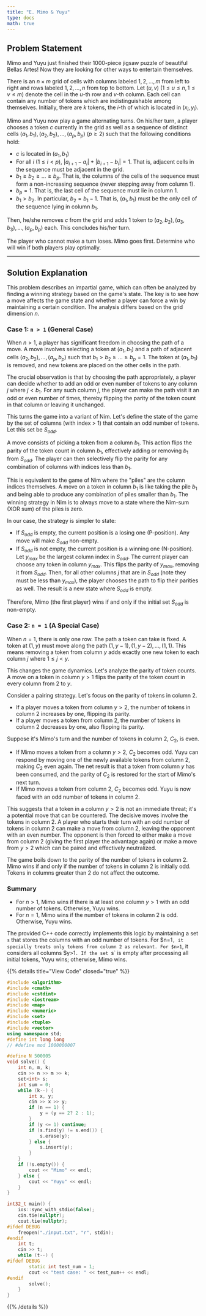 ```yaml
---
title: "E. Mimo & Yuyu"
type: docs
math: true
---
```


## Problem Statement

Mimo and Yuyu just finished their 1000-piece jigsaw puzzle of beautiful Bellas Artes! Now they are looking for other ways to entertain themselves.

There is an $n \times m$ grid of cells with columns labeled $1, 2, \dots, m$ from left to right and rows labeled $1, 2, \dots, n$ from top to bottom. Let $(u, v)$ ($1 \le u \le n, 1 \le v \le m$) denote the cell in the $u$-th row and $v$-th column. Each cell can contain any number of tokens which are indistinguishable among themselves. Initially, there are $k$ tokens, the $i$-th of which is located in $(x_i, y_i)$.

Mimo and Yuyu now play a game alternating turns. On his/her turn, a player chooses a token $c$ currently in the grid as well as a sequence of distinct cells $(a_1, b_1), (a_2, b_2), \dots, (a_p, b_p)$ ($p \ge 2$) such that the following conditions hold:

*   $c$ is located in $(a_1, b_1)$
*   For all $i$ ($1 \le i < p$), $|a_{i+1} - a_i| + |b_{i+1} - b_i| = 1$. That is, adjacent cells in the sequence must be adjacent in the grid.
*   $b_1 \ge b_2 \ge \dots \ge b_p$. That is, the columns of the cells of the sequence must form a non-increasing sequence (never stepping away from column 1).
*   $b_p = 1$. That is, the last cell of the sequence must lie in column 1.
*   $b_1 > b_2$. In particular, $b_2 = b_1 - 1$. That is, $(a_1, b_1)$ must be the only cell of the sequence lying in column $b_1$.

Then, he/she removes $c$ from the grid and adds 1 token to $(a_2, b_2), (a_3, b_3), \dots, (a_p, b_p)$ each. This concludes his/her turn.

The player who cannot make a turn loses. Mimo goes first. Determine who will win if both players play optimally.

---

## Solution Explanation

This problem describes an impartial game, which can often be analyzed by finding a winning strategy based on the game's state. The key is to see how a move affects the game state and whether a player can force a win by maintaining a certain condition. The analysis differs based on the grid dimension $n$.

### Case 1: `n > 1` (General Case)

When $n > 1$, a player has significant freedom in choosing the path of a move. A move involves selecting a token at $(a_1, b_1)$ and a path of adjacent cells $(a_2, b_2), \dots, (a_p, b_p)$ such that $b_1 > b_2 \ge \dots \ge b_p = 1$. The token at $(a_1, b_1)$ is removed, and new tokens are placed on the other cells in the path.

The crucial observation is that by choosing the path appropriately, a player can decide whether to add an odd or even number of tokens to any column $j$ where $j < b_1$. For any such column $j$, the player can make the path visit it an odd or even number of times, thereby flipping the parity of the token count in that column or leaving it unchanged.

This turns the game into a variant of Nim. Let's define the state of the game by the set of columns (with index > 1) that contain an odd number of tokens. Let this set be $S_{odd}$.

A move consists of picking a token from a column $b_1$. This action flips the parity of the token count in column $b_1$, effectively adding or removing $b_1$ from $S_{odd}$. The player can then selectively flip the parity for any combination of columns with indices less than $b_1$.

This is equivalent to the game of Nim where the "piles" are the column indices themselves. A move on a token in column $b_1$ is like taking the pile $b_1$ and being able to produce any combination of piles smaller than $b_1$. The winning strategy in Nim is to always move to a state where the Nim-sum (XOR sum) of the piles is zero.

In our case, the strategy is simpler to state:
- If $S_{odd}$ is empty, the current position is a losing one (P-position). Any move will make $S_{odd}$ non-empty.
- If $S_{odd}$ is not empty, the current position is a winning one (N-position). Let $y_{max}$ be the largest column index in $S_{odd}$. The current player can choose any token in column $y_{max}$. This flips the parity of $y_{max}$, removing it from $S_{odd}$. Then, for all other columns $j$ that are in $S_{odd}$ (note they must be less than $y_{max}$), the player chooses the path to flip their parities as well. The result is a new state where $S_{odd}$ is empty.

Therefore, Mimo (the first player) wins if and only if the initial set $S_{odd}$ is non-empty.

### Case 2: `n = 1` (A Special Case)

When $n = 1$, there is only one row. The path a token can take is fixed. A token at $(1, y)$ must move along the path $(1, y-1), (1, y-2), \dots, (1, 1)$. This means removing a token from column $y$ adds exactly one new token to each column $j$ where $1 \le j < y$.

This changes the game dynamics. Let's analyze the parity of token counts. A move on a token in column $y > 1$ flips the parity of the token count in every column from 2 to $y$.

Consider a pairing strategy. Let's focus on the parity of tokens in column 2.
- If a player moves a token from column $y > 2$, the number of tokens in column 2 increases by one, flipping its parity.
- If a player moves a token from column 2, the number of tokens in column 2 decreases by one, also flipping its parity.

Suppose it's Mimo's turn and the number of tokens in column 2, $C_2$, is even.
- If Mimo moves a token from a column $y > 2$, $C_2$ becomes odd. Yuyu can respond by moving one of the newly available tokens from column 2, making $C_2$ even again. The net result is that a token from column $y$ has been consumed, and the parity of $C_2$ is restored for the start of Mimo's next turn.
- If Mimo moves a token from column 2, $C_2$ becomes odd. Yuyu is now faced with an odd number of tokens in column 2.

This suggests that a token in a column $y > 2$ is not an immediate threat; it's a potential move that can be countered. The decisive moves involve the tokens in column 2. A player who starts their turn with an odd number of tokens in column 2 can make a move from column 2, leaving the opponent with an even number. The opponent is then forced to either make a move from column 2 (giving the first player the advantage again) or make a move from $y > 2$ which can be paired and effectively neutralized.

The game boils down to the parity of the number of tokens in column 2. Mimo wins if and only if the number of tokens in column 2 is initially odd. Tokens in columns greater than 2 do not affect the outcome.

### Summary

- For $n > 1$, Mimo wins if there is at least one column $y > 1$ with an odd number of tokens. Otherwise, Yuyu wins.
- For $n = 1$, Mimo wins if the number of tokens in column 2 is odd. Otherwise, Yuyu wins.

The provided C++ code correctly implements this logic by maintaining a set `s` that stores the columns with an odd number of tokens. For $n=1`, it specially treats only tokens from column 2 as relevant. For $n>1`, it considers all columns $y>1`. If the set `s` is empty after processing all initial tokens, Yuyu wins; otherwise, Mimo wins.

{{% details title="View Code" closed="true" %}}
```cpp
#include <algorithm>
#include <cmath>
#include <cstdint>
#include <iostream>
#include <map>
#include <numeric>
#include <set>
#include <tuple>
#include <vector>
using namespace std;
#define int long long
// #define mod 1000000007

#define N 500005
void solve() {
    int n, m, k;
    cin >> n >> m >> k;
    set<int> s;
    int sum = 0;
    while (k--) {
        int x, y;
        cin >> x >> y;
        if (n == 1) {
            y = (y == 2? 2 : 1);
        }
        if (y <= 1) continue;
        if (s.find(y) != s.end()) {
            s.erase(y);
        } else {
            s.insert(y);
        }
    }
    if (!s.empty()) {
        cout << "Mimo" << endl;
    } else {
        cout << "Yuyu" << endl;
    }
}

int32_t main() {
    ios::sync_with_stdio(false);
    cin.tie(nullptr);
    cout.tie(nullptr);
#ifdef DEBUG
    freopen("./input.txt", "r", stdin);
#endif
    int t;
    cin >> t;
    while (t--) {
#ifdef DEBUG
        static int test_num = 1;
        cout << "test case: " << test_num++ << endl;
#endif
        solve();
    }
}
```
{{% /details %}}
